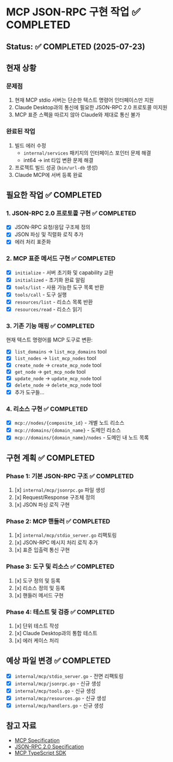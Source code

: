# MCP JSON-RPC 구현 작업 ✅ COMPLETED

## Status: ✅ COMPLETED (2025-07-23)

## 현재 상황

### 문제점
1. 현재 MCP stdio 서버는 단순한 텍스트 명령어 인터페이스만 지원
2. Claude Desktop과의 통신에 필요한 JSON-RPC 2.0 프로토콜 미지원
3. MCP 표준 스펙을 따르지 않아 Claude와 제대로 통신 불가

### 완료된 작업
1. 빌드 에러 수정
   - `internal/services` 패키지의 인터페이스 포인터 문제 해결
   - int64 -> int 타입 변환 문제 해결
2. 프로젝트 빌드 성공 (`bin/url-db` 생성)
3. Claude MCP에 서버 등록 완료

## 필요한 작업 ✅ COMPLETED

### 1. JSON-RPC 2.0 프로토콜 구현 ✅ COMPLETED
- [x] JSON-RPC 요청/응답 구조체 정의
- [x] JSON 파싱 및 직렬화 로직 추가
- [x] 에러 처리 표준화

### 2. MCP 표준 메서드 구현 ✅ COMPLETED
- [x] `initialize` - 서버 초기화 및 capability 교환
- [x] `initialized` - 초기화 완료 알림
- [x] `tools/list` - 사용 가능한 도구 목록 반환
- [x] `tools/call` - 도구 실행
- [x] `resources/list` - 리소스 목록 반환
- [x] `resources/read` - 리소스 읽기

### 3. 기존 기능 매핑 ✅ COMPLETED
현재 텍스트 명령어를 MCP 도구로 변환:
- [x] `list_domains` → `list_mcp_domains` tool
- [x] `list_nodes` → `list_mcp_nodes` tool
- [x] `create_node` → `create_mcp_node` tool
- [x] `get_node` → `get_mcp_node` tool
- [x] `update_node` → `update_mcp_node` tool
- [x] `delete_node` → `delete_mcp_node` tool
- [x] 추가 도구들...

### 4. 리소스 구현 ✅ COMPLETED
- [x] `mcp://nodes/{composite_id}` - 개별 노드 리소스
- [x] `mcp://domains/{domain_name}` - 도메인 리소스
- [x] `mcp://domains/{domain_name}/nodes` - 도메인 내 노드 목록

## 구현 계획 ✅ COMPLETED

### Phase 1: 기본 JSON-RPC 구조 ✅ COMPLETED
1. [x] `internal/mcp/jsonrpc.go` 파일 생성
2. [x] Request/Response 구조체 정의
3. [x] JSON 파싱 로직 구현

### Phase 2: MCP 핸들러 ✅ COMPLETED
1. [x] `internal/mcp/stdio_server.go` 리팩토링
2. [x] JSON-RPC 메시지 처리 로직 추가
3. [x] 표준 입출력 통신 구현

### Phase 3: 도구 및 리소스 ✅ COMPLETED
1. [x] 도구 정의 및 등록
2. [x] 리소스 정의 및 등록
3. [x] 핸들러 메서드 구현

### Phase 4: 테스트 및 검증 ✅ COMPLETED
1. [x] 단위 테스트 작성
2. [x] Claude Desktop과의 통합 테스트
3. [x] 에러 케이스 처리

## 예상 파일 변경 ✅ COMPLETED

- [x] `internal/mcp/stdio_server.go` - 전면 리팩토링
- [x] `internal/mcp/jsonrpc.go` - 신규 생성
- [x] `internal/mcp/tools.go` - 신규 생성
- [x] `internal/mcp/resources.go` - 신규 생성
- [x] `internal/mcp/handlers.go` - 신규 생성

## 참고 자료

- [MCP Specification](https://spec.modelcontextprotocol.io/)
- [JSON-RPC 2.0 Specification](https://www.jsonrpc.org/specification)
- [MCP TypeScript SDK](https://github.com/modelcontextprotocol/typescript-sdk)
